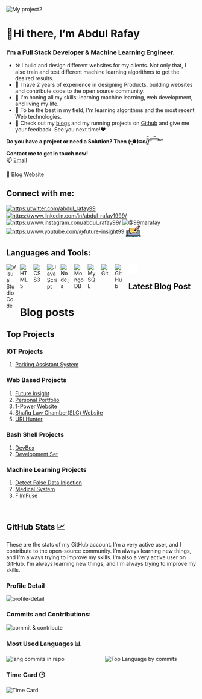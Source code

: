 ![My project2](https://user-images.githubusercontent.com/82662797/168483717-3d746709-6ae9-487a-bdd7-ebcb137ea919.png)
<!-- ![image](/img/My%20project2.png) -->

# 👋Hi there, I’m Abdul Rafay

### **I'm a Full Stack Developer & Machine Learning Engineer.**

- ⚒️ I build and design different websites for my clients. Not only that, I also train and test different machine learning algorithms to get the desired results.
- 💼 I have 2 years of experience in designing Products, building websites and contribute code to the open source community. 
- 🌱 I'm honing all my skills: learning machine learning, web development, and living my life.
- 📖 To be the best in my field, I'm learning algorithms and the most recent Web technologies. 
- 👀 Check out my [blogs](https://rafayblogs.tech) and my running projects on [Github](https://github.com/rafay99-epic) and give me your feedback. See you next time!❤️

**Do you have a project or need a Solution? Then (•̪●)=ε/̵͇̿̿/’̿’̿ ̿ ̿̿ ̿ ̿””**

**Contact me to get in touch now!**  
📫 [Email](mailto:99marafay@gmail.com) 

📝 [Blog Website](https://future-insight.blog)


## Connect with me:

<p align="left">
  <a href="https://twitter.com/abdul_rafay99" target="blank"><img align="center" src="https://raw.githubusercontent.com/rahuldkjain/github-profile-readme-generator/master/src/images/icons/Social/twitter.svg" alt="https://twitter.com/abdul_rafay99" height="30" width="40" /></a>
  <a href="https://linkedin.com/in/abdul-rafay1999/" target="blank"><img align="center" src="https://raw.githubusercontent.com/rahuldkjain/github-profile-readme-generator/master/src/images/icons/Social/linked-in-alt.svg" alt="https://www.linkedin.com/in/abdul-rafay1999/" height="30" width="40" /></a>
  <a href="https://instagram.com/abdul_rafay99/" target="blank"><img align="center" src="https://raw.githubusercontent.com/rahuldkjain/github-profile-readme-generator/master/src/images/icons/Social/instagram.svg" alt="https://www.instagram.com/abdul_rafay99/" height="30" width="40" /></a>
  <a href="https://medium.com/@99marafay" target="blank"><img align="center" src="https://raw.githubusercontent.com/rahuldkjain/github-profile-readme-generator/master/src/images/icons/Social/medium.svg" alt="@99marafay" height="30" width="40" /></a>
  <a href="https://www.youtube.com/@future-insight99" target="blank"><img align="center" src="https://raw.githubusercontent.com/rahuldkjain/github-profile-readme-generator/master/src/images/icons/Social/youtube.svg" alt="https://www.youtube.com/@future-insight99" height="30" width="40" /></a>
  <a href="https://future-insight.blog" target="blank"><img align="center" src="./img/blogging.png" alt="Future Insight" height="30" width="40" /></a>
</p>


## Languages and Tools:

<img align="left" alt="Visual Studio Code" width="26px" src="https://cdn.jsdelivr.net/gh/devicons/devicon/icons/vscode/vscode-original.svg" style="padding-right:10px;" />
<img align="left" alt="HTML5" width="26px" src="https://cdn.jsdelivr.net/gh/devicons/devicon/icons/html5/html5-original.svg" style="padding-right:10px;" />
<img align="left" alt="CSS3" width="26px" src="https://cdn.jsdelivr.net/gh/devicons/devicon/icons/css3/css3-original.svg" style="padding-right:10px;" />
<img align="left" alt="JavaScript" width="26px" src="https://cdn.jsdelivr.net/gh/devicons/devicon/icons/javascript/javascript-original.svg" style="padding-right:10px;" />
<img align="left" alt="Node.js" width="26px" src="https://cdn.jsdelivr.net/gh/devicons/devicon/icons/nodejs/nodejs-original.svg" style="padding-right:10px;" />
<img align="left" alt="MongoDB" width="26px" src="https://cdn.jsdelivr.net/gh/devicons/devicon/icons/mongodb/mongodb-original.svg" style="padding-right:10px;" />
<img align="left" alt="MySQL" width="26px" src="https://cdn.jsdelivr.net/gh/devicons/devicon/icons/mysql/mysql-original.svg" style="padding-right:10px;" />
<img align="left" alt="Git" width="26px" src="https://cdn.jsdelivr.net/gh/devicons/devicon/icons/git/git-original.svg" style="padding-right:10px;" />
<img align="left" alt="GitHub" width="26px" src="https://user-images.githubusercontent.com/3369400/139447912-e0f43f33-6d9f-45f8-be46-2df5bbc91289.png" style="padding-right:10px;" />
<img align="left" alt="Terminal" width="26px" src="./img/terminal-dark.svg" />

<br>

## Latest Blog Post
# Blog posts
<!-- BLOG-POST-LIST:START -->

<!-- BLOG-POST-LIST:END -->


## Top Projects
### IOT Projects
1. [Parking Assistant System](https://github.com/rafay99-epic/Parking-Assistant)
### Web Based Projects
1. [Future Insight](https://github.com/rafay99-epic/Future-Insight)
2. [Personal Portfolio](https://github.com/rafay99-epic/Portfolio-Website)
3. [1-Power Website](https://github.com/1-Power/1-Power-website)
4. [Shafiq Law Chamber(SLC) Website](https://github.com/1-Power/SLC)
5. [URLHunter](https://github.com/rafay99-epic/URLHunter)
### Bash Shell Projects
1. [DevBox](https://github.com/rafay99-epic/DevBox)
2. [Development Set](https://github.com/1-Power/Development-Setup)

### Machine Learning Projects
1. [Detect False Data Injection](https://github.com/rafay99-epic/Detect-FDIA-SVM)
2. [Medical System](https://github.com/rafay99-epic/MEDDOC)
3. [FilmFuse](https://github.com/rafay99-epic/FilmFuse)

<br>



## GitHub Stats 📈
These are the stats of my GitHub account. I'm a very active user, and I contribute to the open-source community. I'm always learning new things, and I'm always trying to improve my skills. I'm also a very active user on GitHub. I'm always learning new things, and I'm always trying to improve my skills.

### Profile Detail
<div>
    <img  src="http://github-stats-flame-one.vercel.app/api/cards/profile-details?username=rafay99-epic&theme=onedark"  alt="profile-detail"  style="width: auto; height: auto;">
</div>

### Commits and Contributions:
<div>
    <img src="http://github-stats-flame-one.vercel.app/api/cards/stats?username=rafay99-epic&theme=onedark" alt="commit & contribute"  style="width: 500px; height: 300px;">
</div>


### Most Used Languages 📊

<div style="display: flex; justify-content: center;">
  <img src="http://github-stats-flame-one.vercel.app/api/cards/repos-per-language?username=rafay99-epic&theme=onedark" alt="lang commits in repo" style="display: inline-block; width: 50%; height: auto;">
  <img src="http://github-stats-flame-one.vercel.app/api/cards/most-commit-language?username=rafay99-epic&theme=onedark" alt="Top Language by commits" style="display: inline-block; width: 50%; height: auto; margin-left: 20px;">
</div>

### Time Card 🕒
<div> 
    <img src="http://github-stats-flame-one.vercel.app/api/cards/productive-time?username=rafay99-epic&theme=onedark&utcOffset=8" alt="Time Card" style="width: 1500px; height: 300px;">
</div>
